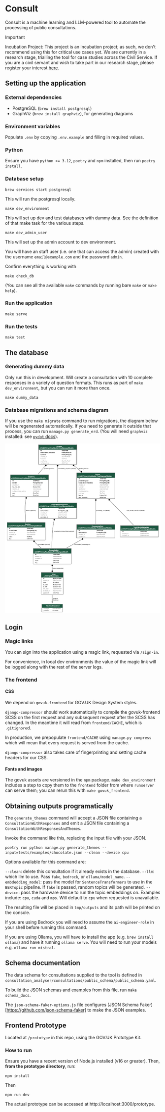 # Consult

Consult is a machine learning and LLM-powered tool to automate the processing of public consultations.

> [!IMPORTANT]
> Incubation Project: This project is an incubation project; as such, we don't recommend using this for critical use cases yet. We are currently in a research stage, trialling the tool for case studies across the Civil Service. If you are a civil servant and wish to take part in our research stage, please register your interest [here](https://www.smartsurvey.co.uk/s/consultation-interest/).


## Setting up the application

### External dependencies

- PostgreSQL (`brew install postgresql`)
- GraphViz (`brew install graphviz`), for generating diagrams

### Environment variables

Populate `.env` by copying `.env.example` and filling in required values.

### Python

Ensure you have `python >= 3.12`, `poetry` and `npm` installed, then run `poetry install`.

### Database setup

```
brew services start postgresql
```
This will run the postgresql locally.

```
make dev_environment
```

This will set up dev and test databases with dummy data. See the definition of that make task for the various steps.

```
make dev_admin_user
```
This will set up the admin account to dev environment.

You will have an staff user (i.e. one that can access the admin) created with the username `email@example.com` and the password `admin`.


Confirm everything is working with

```
make check_db
```

(You can see all the available `make` commands by running bare `make` or `make help`).

### Run the application

```
make serve
```

### Run the tests

```
make test
```

## The database

### Generating dummy data

Only run this in development. Will create a consultation with 10 complete
responses in a variety of question formats. This runs as part of `make
dev_environment`, but you can run it more than once.

```
make dummy_data
```

### Database migrations and schema diagram

If you use the `make migrate` command to run migrations, the diagram below will
be regenerated automatically. If you need to generate it outside that process,
you can run `manage.py generate_erd`. (You will need `graphviz` installed: see
[`pydot` docs](https://pypi.org/project/pydot/)).

![](docs/erd.png)

## Login

### Magic links

You can sign into the application using a magic link, requested via `/sign-in`.

For convenience, in local dev environments the value of the magic link will be
logged along with the rest of the server logs.

### The frontend

#### CSS

We depend on `govuk-frontend` for GOV.UK Design System styles.

`django-compressor` should work automatically to compile the govuk-frontend
SCSS on the first request and any subsequent request after the SCSS has
changed. In the meantime it will read from `frontend/CACHE`, which is
`.gitignore`d.

In production, we prepopulate `frontend/CACHE` using `manage.py compress`
which will mean that every request is served from the cache.

`django-compressor` also takes care of fingerprinting and setting cache headers
for our CSS.

#### Fonts and images

The govuk assets are versioned in the `npm` package. `make dev_environment`
includes a step to copy them to the `frontend` folder from where `runserver`
can serve them; you can rerun this with `make govuk_frontend`.

## Obtaining outputs programatically

The `generate_themes` command will accept a JSON file containing a `ConsultationWithResponses` and emit a JSON file containing a `ConsultationWithResponsesAndThemes`.

Invoke the command like this, replacing the input file with your JSON.
```
poetry run python manage.py generate_themes --input=tests/examples/chocolate.json --clean --device cpu
```

Options available for this command are:

`--clean`: delete this consultation if it already exists in the database.
`--llm`: which llm to use. Pass `fake`, `bedrock`, or `ollama/model_name`.
`--embdedding_model`: pass the model for `SentenceTransformers` to use in the `BERTopic` pipeline. If `fake` is passed, random topics will be generated.
`--device`: pass the hardware device to run the topic embeddings on. Examples include: `cpu`, `cuda` and `mps`. Will default to `cpu` when requested is unavailable.

The resulting file will be placed in `tmp/outputs` and its path will be printed on the console.

If you are using Bedrock you will need to assume the `ai-engineer-role` in your shell before running this command.

If you are using Ollama, you will have to install the app (e.g. `brew install ollama`) and have it running `ollama serve`. You will need to run your models e.g. `ollama run mistral`.


## Schema documentation

The data schema for consultations supplied to the tool is defined in `consultation_analyser/consultations/public_schema/public_schema.yaml`.

To build the JSON schemas and examples from this file, run `make schema_docs`.

The `json-schema-faker-options.js` file configures (JSON Schema Faker)[https://github.com/json-schema-faker] to make the JSON examples.

## Frontend Prototype

Located at `/prototype` in this repo, using the GOV.UK Prototype Kit.

### How to run

Ensure you have a recent version of Node.js installed (v16 or greater). Then, **from the prototype directory**, run:

```
npm install
```

Then

```
npm run dev
```

The actual prototype can be accessed at http://localhost:3000/prototype.
